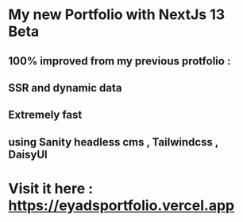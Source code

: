 # My new Portfolio with NextJs 13 Beta
## 100% improved from my previous protfolio :
## SSR and dynamic data
## Extremely fast 
## using Sanity headless cms , Tailwindcss , DaisyUI

# Visit it here : https://eyadsportfolio.vercel.app
